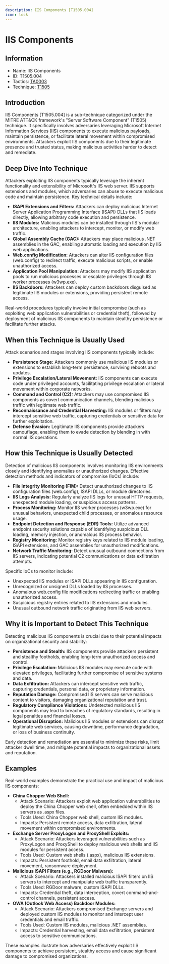 ```yaml
---
description: IIS Components [T1505.004]
icon: lock
---
```


# IIS Components

## Information

* Name: IIS Components
* ID: T1505.004
* Tactics: [TA0003](../)
* Technique: [T1505](./)

## Introduction

IIS Components \[T1505.004] is a sub-technique categorized under the MITRE ATT\&CK framework's "Server Software Component" (T1505) technique. It specifically involves adversaries leveraging Microsoft Internet Information Services (IIS) components to execute malicious payloads, maintain persistence, or facilitate lateral movement within compromised environments. Attackers exploit IIS components due to their legitimate presence and trusted status, making malicious activities harder to detect and remediate.

## Deep Dive Into Technique

Attackers exploiting IIS components typically leverage the inherent functionality and extensibility of Microsoft's IIS web server. IIS supports extensions and modules, which adversaries can abuse to execute malicious code and maintain persistence. Key technical details include:

* **ISAPI Extensions and Filters:** Attackers can deploy malicious Internet Server Application Programming Interface (ISAPI) DLLs that IIS loads directly, allowing arbitrary code execution and persistence.
* **IIS Modules:** Malicious modules can be installed through IIS's modular architecture, enabling attackers to intercept, monitor, or modify web traffic.
* **Global Assembly Cache (GAC):** Attackers may place malicious .NET assemblies in the GAC, enabling automatic loading and execution by IIS web applications.
* **Web.config Modification:** Attackers can alter IIS configuration files (web.config) to redirect traffic, execute malicious scripts, or enable unauthorized access.
* **Application Pool Manipulation:** Attackers may modify IIS application pools to run malicious processes or escalate privileges through IIS worker processes (w3wp.exe).
* **IIS Backdoors:** Attackers can deploy custom backdoors disguised as legitimate IIS modules or extensions, providing persistent remote access.

Real-world procedures typically involve initial compromise (such as exploiting web application vulnerabilities or credential theft), followed by deployment of malicious IIS components to maintain stealthy persistence or facilitate further attacks.

## When this Technique is Usually Used

Attack scenarios and stages involving IIS components typically include:

* **Persistence Stage:** Attackers commonly use malicious IIS modules or extensions to establish long-term persistence, surviving reboots and updates.
* **Privilege Escalation/Lateral Movement:** IIS components can execute code under privileged accounts, facilitating privilege escalation or lateral movement within corporate networks.
* **Command and Control (C2):** Attackers may use compromised IIS components as covert communication channels, blending malicious traffic with legitimate web traffic.
* **Reconnaissance and Credential Harvesting:** IIS modules or filters may intercept sensitive web traffic, capturing credentials or sensitive data for further exploitation.
* **Defense Evasion:** Legitimate IIS components provide attackers camouflage, enabling them to evade detection by blending in with normal IIS operations.

## How this Technique is Usually Detected

Detection of malicious IIS components involves monitoring IIS environments closely and identifying anomalies or unauthorized changes. Effective detection methods and indicators of compromise (IoCs) include:

* **File Integrity Monitoring (FIM):** Detect unauthorized changes to IIS configuration files (web.config), ISAPI DLLs, or module directories.
* **IIS Logs Analysis:** Regularly analyze IIS logs for unusual HTTP requests, unexpected module loading, or suspicious access patterns.
* **Process Monitoring:** Monitor IIS worker processes (w3wp.exe) for unusual behaviors, unexpected child processes, or anomalous resource usage.
* **Endpoint Detection and Response (EDR) Tools:** Utilize advanced endpoint security solutions capable of identifying suspicious DLL loading, memory injection, or anomalous IIS process behavior.
* **Registry Monitoring:** Monitor registry keys related to IIS module loading, ISAPI extensions, and GAC assemblies for unauthorized modifications.
* **Network Traffic Monitoring:** Detect unusual outbound connections from IIS servers, indicating potential C2 communications or data exfiltration attempts.

Specific IoCs to monitor include:

* Unexpected IIS modules or ISAPI DLLs appearing in IIS configuration.
* Unrecognized or unsigned DLLs loaded by IIS processes.
* Anomalous web.config file modifications redirecting traffic or enabling unauthorized access.
* Suspicious registry entries related to IIS extensions and modules.
* Unusual outbound network traffic originating from IIS web servers.

## Why it is Important to Detect This Technique

Detecting malicious IIS components is crucial due to their potential impacts on organizational security and stability:

* **Persistence and Stealth:** IIS components provide attackers persistent and stealthy footholds, enabling long-term unauthorized access and control.
* **Privilege Escalation:** Malicious IIS modules may execute code with elevated privileges, facilitating further compromise of sensitive systems and data.
* **Data Exfiltration:** Attackers can intercept sensitive web traffic, capturing credentials, personal data, or proprietary information.
* **Reputation Damage:** Compromised IIS servers can serve malicious content to visitors, damaging organizational reputation and trust.
* **Regulatory Compliance Violations:** Undetected malicious IIS components may lead to breaches of regulatory standards, resulting in legal penalties and financial losses.
* **Operational Disruption:** Malicious IIS modules or extensions can disrupt legitimate web services, causing downtime, performance degradation, or loss of business continuity.

Early detection and remediation are essential to minimize these risks, limit attacker dwell time, and mitigate potential impacts to organizational assets and reputation.

## Examples

Real-world examples demonstrate the practical use and impact of malicious IIS components:

* **China Chopper Web Shell:**
  * Attack Scenario: Attackers exploit web application vulnerabilities to deploy the China Chopper web shell, often embedded within IIS servers as .aspx files.
  * Tools Used: China Chopper web shell, custom IIS modules.
  * Impacts: Persistent remote access, data exfiltration, lateral movement within compromised environments.
* **Exchange Server ProxyLogon and ProxyShell Exploits:**
  * Attack Scenario: Attackers leveraged vulnerabilities such as ProxyLogon and ProxyShell to deploy malicious web shells and IIS modules for persistent access.
  * Tools Used: Custom web shells (.aspx), malicious IIS extensions.
  * Impacts: Persistent foothold, email data exfiltration, lateral movement, ransomware deployment.
* **Malicious ISAPI Filters (e.g., RGDoor Malware):**
  * Attack Scenario: Attackers installed malicious ISAPI filters on IIS servers to intercept and manipulate web traffic transparently.
  * Tools Used: RGDoor malware, custom ISAPI DLLs.
  * Impacts: Credential theft, data interception, covert command-and-control channels, persistent access.
* **OWA (Outlook Web Access) Backdoor Modules:**
  * Attack Scenario: Attackers compromised Exchange servers and deployed custom IIS modules to monitor and intercept user credentials and email traffic.
  * Tools Used: Custom IIS modules, malicious .NET assemblies.
  * Impacts: Credential harvesting, email data exfiltration, persistent access to sensitive communications.

These examples illustrate how adversaries effectively exploit IIS components to achieve persistent, stealthy access and cause significant damage to compromised organizations.
